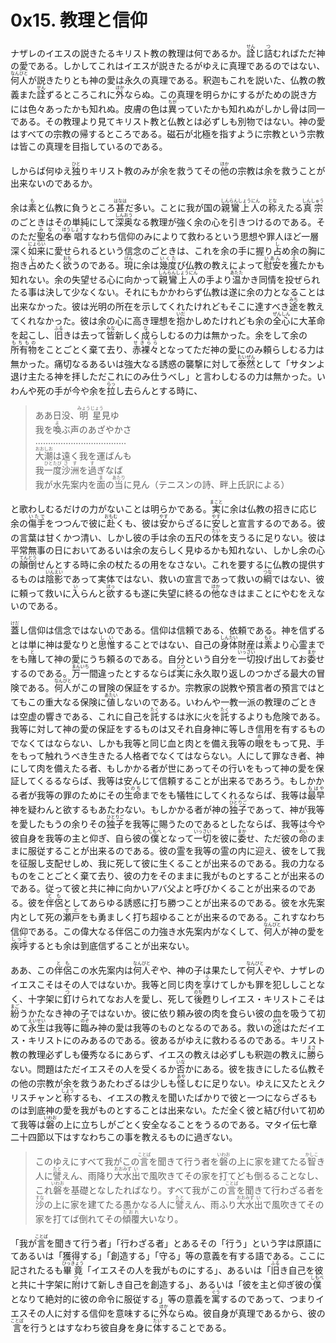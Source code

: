 # 0x15. 教理と信仰

<article>
<section>
<p class="paragraph">ナザレのイエスの説きたるキリスト教の教理は何であるか。<ruby><rb>詮</rb><rp>（</rp><rt>せん</rt><rp>）</rp></ruby>じ<ruby><rb>詰</rb><rp>（</rp><rt>つ</rt><rp>）</rp></ruby>むればただ神の愛である。しかしてこれはイエスが説きたるがゆえに真理であるのではない、<ruby><rb>何人</rb><rp>（</rp><rt>なんびと</rt><rp>）</rp></ruby>が説きたりとも神の愛は永久の真理である。釈迦もこれを説いた、仏教の教義また<ruby><rb>詮</rb><rp>（</rp><rt>せん</rt><rp>）</rp></ruby>ずるところこれに<ruby><rb>外</rb><rp>（</rp><rt>ほか</rt><rp>）</rp></ruby>ならぬ。この真理を明らかにするがための説き方には色々あったかも知れぬ。皮膚の色は<ruby><rb>異</rb><rp>（</rp><rt>ちが</rt><rp>）</rp></ruby>っていたかも知れぬがしかし骨は同一である。その教理より見てキリスト教と仏教とは必ずしも別物ではない。神の愛はすべての宗教の帰するところである。磁石が北極を指すように宗教という宗教は皆この真理を目指しているのである。</p>

<p class="paragraph">しからば何ゆえ<ruby><rb>独</rb><rp>（</rp><rt>ひと</rt><rp>）</rp></ruby>りキリスト教のみが余を救うてその<ruby><rb>他</rb><rp>（</rp><rt>ほか</rt><rp>）</rp></ruby>の宗教は余を救うことが出来ないのであるか。</p>

<p class="paragraph">余は<ruby><rb>素</rb><rp>（</rp><rt>も</rt><rp>）</rp></ruby>と仏教に負うところ<ruby><rb>甚</rb><rp>（</rp><rt>はなは</rt><rp>）</rp></ruby>だ多い。ことに我が国の<ruby><rb>親鸞上人</rb><rp>（</rp><rt>しんらんしょうにん</rt><rp>）</rp></ruby>の<ruby><rb>称</rb><rp>（</rp><rt>とな</rt><rp>）</rp></ruby>えたる<ruby><rb>真宗</rb><rp>（</rp><rt>しんしゅう</rt><rp>）</rp></ruby>のごときはその単純にして<ruby><rb>深奥</rb><rp>（</rp><rt>しんおう</rt><rp>）</rp></ruby>なる教理が強く余の心を引きつけるのである。そのただ<ruby><rb>聖名</rb><rp>（</rp><rt>みな</rt><rp>）</rp></ruby>の<ruby><rb>奉唱</rb><rp>（</rp><rt>ほうしょう</rt><rp>）</rp></ruby>すなわち信仰のみによりて救わるという思想や罪人ほど一層深く<ruby><rb>如来</rb><rp>（</rp><rt>にょらい</rt><rp>）</rp></ruby>に愛せられるという信念のごときは、これを余の手に握り<ruby><rb>占</rb><rp>（</rp><rt>し</rt><rp>）</rp></ruby>め余の胸に抱き<ruby><rb>占</rb><rp>（</rp><rt>し</rt><rp>）</rp></ruby>めたく<ruby><rb>欲</rb><rp>（</rp><rt>おも</rt><rp>）</rp></ruby>うのである。<ruby><rb>現</rb><rp>（</rp><rt>げん</rt><rp>）</rp></ruby>に余は<ruby><rb>幾度</rb><rp>（</rp><rt>いくた</rt><rp>）</rp></ruby>び仏教の教えによって<ruby><rb>慰安</rb><rp>（</rp><rt>いあん</rt><rp>）</rp></ruby>を<ruby><rb>獲</rb><rp>（</rp><rt>え</rt><rp>）</rp></ruby>たかも知れない。余の失望せる心に向かって<ruby><rb>親鸞上人</rb><rp>（</rp><rt>しんらんしょうにん</rt><rp>）</rp></ruby>の手より<ruby><rb>温</rb><rp>（</rp><rt>あたた</rt><rp>）</rp></ruby>かき同情を投ぜられたる事は決して少なくない。それにもかかわらず仏教は遂に余の力となることは出来なかった。彼は光明の所在を示してくれたけれどもそこに達すべき<ruby><rb>途</rb><rp>（</rp><rt>みち</rt><rp>）</rp></ruby>を教えてくれなかった。彼は余の心に高き理想を<ruby><rb>抱</rb><rp>（</rp><rt>いだ</rt><rp>）</rp></ruby>かしめたけれども余の<ruby><rb>全心</rb><rp>（</rp><rt>ぜんしん</rt><rp>）</rp></ruby>に大革命を起こし、<ruby><rb>旧</rb><rp>（</rp><rt>ふる</rt><rp>）</rp></ruby>きは去って<ruby><rb>皆</rb><rp>（</rp><rt>みな</rt><rp>）</rp></ruby>新しく<ruby><rb>成</rb><rp>（</rp><rt>な</rt><rp>）</rp></ruby>らしむるの力は無かった。余をして余の<ruby><rb>所有物</rb><rp>（</rp><rt>もちもの</rt><rp>）</rp></ruby>をことごとく棄て去り、<ruby><rb>赤裸々</rb><rp>（</rp><rt>せきらら</rt><rp>）</rp></ruby>となってただ神の愛にのみ頼らしむる力は無かった。痛切なるあるいは強大なる誘惑の襲撃に対して<ruby><rb>泰然</rb><rp>（</rp><rt>たいぜん</rt><rp>）</rp></ruby>として「サタンよ退け主たる神を拝しただこれにのみ仕うべし」と言わしむるの力は無かった。いわんや死の手が今や余を<ruby><rb>拉</rb><rp>（</rp><rt>らっ</rt><rp>）</rp></ruby>し去らんとする時に、</p>

<blockquote>
ああ日没、<ruby><rb>明星</rb><rp>（</rp><rt>みょうじょう</rt><rp>）</rp></ruby>見ゆ<br>
我を<ruby><rb>喚</rb><rp>（</rp><rt>よ</rt><rp>）</rp></ruby>ぶ声のあざやかさ<br>
………………………………<br>
<ruby><rb>大潮</rb><rp>（</rp><rt>おおしお</rt><rp>）</rp></ruby>は遠く我を運ばんも<br>
我<ruby><rb>一度</rb><rp>（</rp><rt>ひとたび</rt><rp>）</rp></ruby><ruby><rb>沙洲</rb><rp>（</rp><rt>さす</rt><rp>）</rp></ruby>を<ruby><rb>過</rb><rp>（</rp><rt>す</rt><rp>）</rp></ruby>ぎなば<br>
我が水先案内を<ruby><rb>面</rb><rp>（</rp><rt>ま</rt><rp>）</rp></ruby>の<ruby><rb>当</rb><rp>（</rp><rt>あたり</rt><rp>）</rp></ruby>に見ん（テニスンの詩、畔上氏訳による）
</blockquote>

<p>と歌わしむるだけの力がないことは明らかである。<ruby><rb>実</rb><rp>（</rp><rt>まこと</rt><rp>）</rp></ruby>に余は仏教の招きに応じ余の<ruby><rb>傷手</rb><rp>（</rp><rt>いたで</rt><rp>）</rp></ruby>をつつんで彼に<ruby><rb>赴</rb><rp>（</rp><rt>おもむ</rt><rp>）</rp></ruby>くも、彼は<ruby><rb>安</rb><rp>（</rp><rt>やす</rt><rp>）</rp></ruby>からざるに<ruby><rb>安</rb><rp>（</rp><rt>やす</rt><rp>）</rp></ruby>しと宣言するのである。彼の言葉は甘くかつ清い、しかし彼の手は余の五尺の<ruby><rb>体</rb><rp>（</rp><rt>たい</rt><rp>）</rp></ruby>を支うるに足りない。彼は平常無事の日においてあるいは余の友らしく見ゆるかも知れない、しかし余の心の<ruby><rb>顛倒</rb><rp>（</rp><rt>てんとう</rt><rp>）</rp></ruby>せんとする時に余の杖たるの用をなさない。これを要するに仏教の提供するものは<ruby><rb>陰影</rb><rp>（</rp><rt>いんえい</rt><rp>）</rp></ruby>であって実体ではない、救いの宣言であって救いの<ruby><rb>綱</rb><rp>（</rp><rt>つな</rt><rp>）</rp></ruby>ではない、彼に頼って救いに<ruby><rb>入</rb><rp>（</rp><rt>い</rt><rp>）</rp></ruby>らんと<ruby><rb>欲</rb><rp>（</rp><rt>ほっ</rt><rp>）</rp></ruby>するも遂に失望に終るの<ruby><rb>他</rb><rp>（</rp><rt>ほか</rt><rp>）</rp></ruby>なきはまことにやむをえないのである。</p>

<p class="paragraph"><ruby><rb>蓋</rb><rp>（</rp><rt>けだ</rt><rp>）</rp></ruby>し信仰は信念ではないのである。信仰は信頼である、依頼である。神を信ずるとは単に神は愛なりと<ruby><rb>思惟</rb><rp>（</rp><rt>しい</rt><rp>）</rp></ruby>することではない、自己の<ruby><rb>身体</rb><rp>（</rp><rt>しんたい</rt><rp>）</rp></ruby>財産は<ruby><rb>素</rb><rp>（</rp><rt>もと</rt><rp>）</rp></ruby>より心霊までをも<ruby><rb>賭</rb><rp>（</rp><rt>と</rt><rp>）</rp></ruby>して神の愛にうち頼るのである。自分という自分を<ruby><rb>一切</rb><rp>（</rp><rt>いっさい</rt><rp>）</rp></ruby>投げ出してお<ruby><rb>委</rb><rp>（</rp><rt>まか</rt><rp>）</rp></ruby>せするのである。<ruby><rb>万一</rb><rp>（</rp><rt>まんいち</rt><rp>）</rp></ruby>間違ったとするならば<ruby><rb>実</rb><rp>（</rp><rt>じつ</rt><rp>）</rp></ruby>に永久取り返しのつかざる最大の冒険である。<ruby><rb>何人</rb><rp>（</rp><rt>なんびと</rt><rp>）</rp></ruby>がこの冒険の保証をするか。宗教家の説教や預言者の預言ではとてもこの重大なる保険に<ruby><rb>値</rb><rp>（</rp><rt>あたい</rt><rp>）</rp></ruby>しないのである。いわんや一教一派の教理のごときは空虚の響きである、これに自己を<ruby><rb>託</rb><rp>（</rp><rt>たく</rt><rp>）</rp></ruby>するは氷に火を<ruby><rb>託</rb><rp>（</rp><rt>たく</rt><rp>）</rp></ruby>するよりも危険である。我等に対して神の愛の保証をするものは又それ自身神に等しき信用を有するものでなくてはならない、しかも我等と同じ血と肉とを備え我等の<ruby><rb>眼</rb><rp>（</rp><rt>め</rt><rp>）</rp></ruby>をもって見、手をもって触れうべき生きたる人格者でなくてはならない。人にして罪なき者、神にして肉を備えたる者、もしかかる者が世にあってその行いをもって神の愛を保証してくるるならば、我等は安んじて信頼することが出来るであろう。もしかかる者が我等の罪のためにその<ruby><rb>生命</rb><rp>（</rp><rt>いのち</rt><rp>）</rp></ruby>までをも犠牲にしてくれるならば、我等は<ruby><rb>最早</rb><rp>（</rp><rt>もはや</rt><rp>）</rp></ruby>神を疑わんと欲するもあたわない。もしかかる者が神の<ruby><rb>独子</rb><rp>（</rp><rt>ひとりご</rt><rp>）</rp></ruby>であって、神が我等を愛したもうの余りその<ruby><rb>独子</rb><rp>（</rp><rt>ひとりご</rt><rp>）</rp></ruby>を我等に賜うたのであるとしたならば、我等は今や彼自身を我等の主と仰ぎ、自ら彼の<ruby><rb>僕</rb><rp>（</rp><rt>しもべ</rt><rp>）</rp></ruby>となって<ruby><rb>一切</rb><rp>（</rp><rt>いっさい</rt><rp>）</rp></ruby>を彼に<ruby><rb>委</rb><rp>（</rp><rt>まか</rt><rp>）</rp></ruby>せ、ただ彼の<ruby><rb>命</rb><rp>（</rp><rt>めい</rt><rp>）</rp></ruby>のままに服従することが出来るのである。彼の霊を我等の霊の内に迎え、彼をして我を征服し支配せしめ、我に死して彼に生くることが出来るのである。我の力なるものをことごとく棄て去り、彼の力をそのままに我がものとすることが出来るのである。従って彼と共に神に向かいアバ父よと呼びかくることが出来るのである。彼を<ruby><rb>伴侶</rb><rp>（</rp><rt>とも</rt><rp>）</rp></ruby>としてあらゆる誘惑に打ち勝つことが出来るのである。彼を水先案内として死の<ruby><rb>瀬戸</rb><rp>（</rp><rt>せと</rt><rp>）</rp></ruby>をも勇ましく打ち超ゆることが出来るのである。これすなわち信仰である。この偉大なる伴侶この力強き水先案内がなくして、<ruby><rb>何人</rb><rp>（</rp><rt>なんびと</rt><rp>）</rp></ruby>が神の愛を<ruby><rb>疾呼</rb><rp>（</rp><rt>しっこ</rt><rp>）</rp></ruby>するとも余は到底信ずることが出来ない。</p>

<p class="paragraph">ああ、この<ruby><rb>伴侶</rb><rp>（</rp><rt>とも</rt><rp>）</rp></ruby>この水先案内は<ruby><rb>何人</rb><rp>（</rp><rt>なんびと</rt><rp>）</rp></ruby>ぞや、神の子は果たして<ruby><rb>何人</rb><rp>（</rp><rt>なんびと</rt><rp>）</rp></ruby>ぞや、ナザレのイエスこそはその人ではないか。我等と同じ肉を<ruby><rb>享</rb><rp>（</rp><rt>う</rt><rp>）</rp></ruby>けてしかも罪を犯ししことなく、十字架に<ruby><rb>釘</rb><rp>（</rp><rt>つ</rt><rp>）</rp></ruby>けられてなお人を愛し、死して<ruby><rb>後</rb><rp>（</rp><rt>のち</rt><rp>）</rp></ruby>甦りしイエス・キリストこそは<ruby><rb>紛</rb><rp>（</rp><rt>まご</rt><rp>）</rp></ruby>うかたなき神の子ではないか。彼に依り頼み彼の肉を食らい彼の血を吸うて初めて<ruby><rb>永生</rb><rp>（</rp><rt>えいせい</rt><rp>）</rp></ruby>は我等に<ruby><rb>臨</rb><rp>（</rp><rt>のぞ</rt><rp>）</rp></ruby>み神の愛は我等のものとなるのである。救いの<ruby><rb>途</rb><rp>（</rp><rt>みち</rt><rp>）</rp></ruby>はただイエス・キリストにのみあるのである。彼あるがゆえに救わるるのである。キリスト教の教理必ずしも優秀なるにあらず、イエスの教えは必ずしも釈迦の教えに<ruby><rb>勝</rb><rp>（</rp><rt>まさ</rt><rp>）</rp></ruby>らない。問題はただイエスその人を受くるか<ruby><rb>否</rb><rp>（</rp><rt>いな</rt><rp>）</rp></ruby>かにある。彼を抜きにしたる仏教その他の宗教が余を救うあたわざるは少しも<ruby><rb>怪</rb><rp>（</rp><rt>あや</rt><rp>）</rp></ruby>しむに足りない。ゆえに又たとえクリスチャンと<ruby><rb>称</rb><rp>（</rp><rt>しょう</rt><rp>）</rp></ruby>するも、イエスの教えを聞いたばかりで彼と一つにならざるものは到底神の愛を我がものとすることは出来ない。ただ全く彼と結び付いて初めて我等は<ruby><rb>磐</rb><rp>（</rp><rt>いわお</rt><rp>）</rp></ruby>の上に立ちしがごとく安全なることをうるのである。マタイ伝七章二十四節以下はすなわちこの事を教えるものに過ぎない。</p>

<blockquote>
このゆえにすべて我がこの<ruby><rb>言</rb><rp>（</rp><rt>ことば</rt><rp>）</rp></ruby>を聞きて行う者を<ruby><rb>磐</rb><rp>（</rp><rt>いわお</rt><rp>）</rp></ruby>の上に家を建てたる<ruby><rb>智</rb><rp>（</rp><rt>かしこ</rt><rp>）</rp></ruby>き人に<ruby><rb>譬</rb><rp>（</rp><rt>たと</rt><rp>）</rp></ruby>えん、雨降り<ruby><rb>大水</rb><rp>（</rp><rt>おおみず</rt><rp>）</rp></ruby><ruby><rb>出</rb><rp>（</rp><rt>い</rt><rp>）</rp></ruby>で風吹きてその家を打てども倒るることなし、これ<ruby><rb>磐</rb><rp>（</rp><rt>いわお</rt><rp>）</rp></ruby>を基礎となしたればなり。すべて我がこの<ruby><rb>言</rb><rp>（</rp><rt>ことば</rt><rp>）</rp></ruby>を聞きて行わざる者を<ruby><rb>沙</rb><rp>（</rp><rt>すな</rt><rp>）</rp></ruby>の上に家を建てたる愚かなる人に<ruby><rb>譬</rb><rp>（</rp><rt>たと</rt><rp>）</rp></ruby>えん、雨ふり<ruby><rb>大水</rb><rp>（</rp><rt>おおみず</rt><rp>）</rp></ruby><ruby><rb>出</rb><rp>（</rp><rt>い</rt><rp>）</rp></ruby>で風吹きてその家を打てば倒れてその<ruby><rb>傾覆</rb><rp>（</rp><rt>たおれ</rt><rp>）</rp></ruby>大いなり。
</blockquote>

<p class="paragraph">「我が<ruby><rb>言</rb><rp>（</rp><rt>ことば</rt><rp>）</rp></ruby>を聞きて行う者」「行わざる者」とあるその「行う」という字は原語にてあるいは「獲得する」「創造する」「守る」等の意義を有する語である。ここに記されたるも<ruby><rb>畢竟</rb><rp>（</rp><rt>ひっきょう</rt><rp>）</rp></ruby>「イエスその人を我がものにする」、あるいは「<ruby><rb>旧</rb><rp>（</rp><rt>ふる</rt><rp>）</rp></ruby>き自己を彼と共に十字架に<ruby><rb>附</rb><rp>（</rp><rt>つ</rt><rp>）</rp></ruby>けて新しき自己を創造する」、あるいは「彼を主と仰ぎ彼の<ruby><rb>僕</rb><rp>（</rp><rt>しもべ</rt><rp>）</rp></ruby>となりて絶対的に彼の命令に服従する」等の意義を<ruby><rb>寓</rb><rp>（</rp><rt>ぐう</rt><rp>）</rp></ruby>するのであって、つまりイエスその人に対する信仰を意味するに<ruby><rb>外</rb><rp>（</rp><rt>ほか</rt><rp>）</rp></ruby>ならぬ。彼自身が真理であるから、彼の<ruby><rb>言</rb><rp>（</rp><rt>ことば</rt><rp>）</rp></ruby>を行うとはすなわち彼自身を身に<ruby><rb>体</rb><rp>（</rp><rt>たい</rt><rp>）</rp></ruby>することである。</p>
</section>
</article>